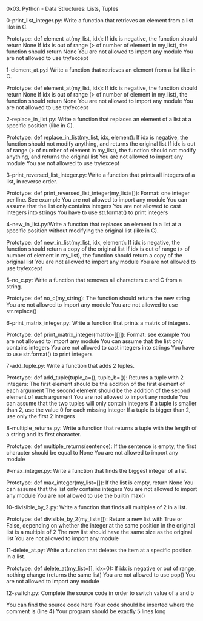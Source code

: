 0x03. Python - Data Structures: Lists, Tuples

0-print_list_integer.py: Write a function that retrieves an element from a list like in C.

Prototype: def element_at(my_list, idx):
	If idx is negative, the function should return None
	If idx is out of range (> of number of element in my_list), the function should return None
	You are not allowed to import any module
	You are not allowed to use try/except

1-element_at.py:i Write a function that retrieves an element from a list like in C.

Prototype: def element_at(my_list, idx):
	If idx is negative, the function should return None
	If idx is out of range (> of number of element in my_list), the function should return None
	You are not allowed to import any module
	You are not allowed to use try/except

2-replace_in_list.py: Write a function that replaces an element of a list at a specific position (like in C).

Prototype: def replace_in_list(my_list, idx, element):
	If idx is negative, the function should not modify anything, and returns the original list
	If idx is out of range (> of number of element in my_list), the function should not modify anything, and returns the original list
	You are not allowed to import any module
	You are not allowed to use try/except

3-print_reversed_list_integer.py: Write a function that prints all integers of a list, in reverse order.

Prototype: def print_reversed_list_integer(my_list=[]):
	Format: one integer per line. See example
	You are not allowed to import any module
	You can assume that the list only contains integers
	You are not allowed to cast integers into strings
	You have to use str.format() to print integers

4-new_in_list.py:Write a function that replaces an element in a list at a specific position without modifying the original list (like in C).

Prototype: def new_in_list(my_list, idx, element):
	If idx is negative, the function should return a copy of the original list
	If idx is out of range (> of number of element in my_list), the function should return a copy of the original list
	You are not allowed to import any module
	You are not allowed to use try/except

5-no_c.py: Write a function that removes all characters c and C from a string.

Prototype: def no_c(my_string):
	The function should return the new string
	You are not allowed to import any module
	You are not allowed to use str.replace()

6-print_matrix_integer.py: Write a function that prints a matrix of integers.

Prototype: def print_matrix_integer(matrix=[[]]):
	Format: see example
	You are not allowed to import any module
	You can assume that the list only contains integers
	You are not allowed to cast integers into strings
	You have to use str.format() to print integers

7-add_tuple.py: Write a function that adds 2 tuples.

Prototype: def add_tuple(tuple_a=(), tuple_b=()):
	Returns a tuple with 2 integers:
	The first element should be the addition of the first element of each argument
	The second element should be the addition of the second element of each argument
	You are not allowed to import any module
	You can assume that the two tuples will only contain integers
	If a tuple is smaller than 2, use the value 0 for each missing integer
	If a tuple is bigger than 2, use only the first 2 integers

8-multiple_returns.py: Write a function that returns a tuple with the length of a string and its first character.

Prototype: def multiple_returns(sentence):
	If the sentence is empty, the first character should be equal to None
	You are not allowed to import any module

9-max_integer.py: Write a function that finds the biggest integer of a list.

Prototype: def max_integer(my_list=[]):
	If the list is empty, return None
	You can assume that the list only contains integers
	You are not allowed to import any module
	You are not allowed to use the builtin max()

10-divisible_by_2.py: Write a function that finds all multiples of 2 in a list.

Prototype: def divisible_by_2(my_list=[]):
	Return a new list with True or False, depending on whether the integer at the same position in the original list is a multiple of 2
	The new list should have the same size as the original list
	You are not allowed to import any module

11-delete_at.py: Write a function that deletes the item at a specific position in a list.

Prototype: def delete_at(my_list=[], idx=0):
	If idx is negative or out of range, nothing change (returns the same list)
	You are not allowed to use pop()
	You are not allowed to import any module

12-switch.py: Complete the source code in order to switch value of a and b

You can find the source code here
Your code should be inserted where the comment is (line 4)
Your program should be exactly 5 lines long
